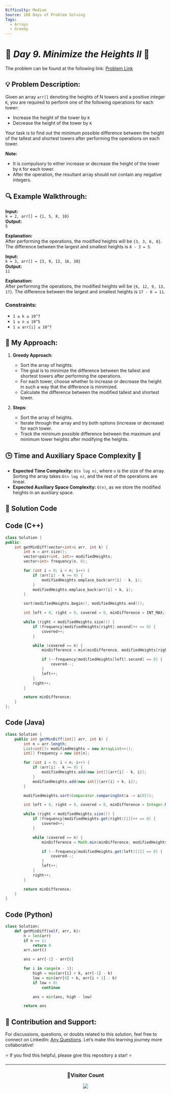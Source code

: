 ```yaml
---
Difficulty: Medium
Source: 160 Days of Problem Solving
Tags:
  - Arrays
  - Greedy
---
```


# 🚀 _Day 9. Minimize the Heights II_ 🧠

The problem can be found at the following link: [Problem Link](https://www.geeksforgeeks.org/batch/gfg-160-problems/track/arrays-gfg-160/problem/minimize-the-heights3351)

## 💡 **Problem Description:**

Given an array `arr[]` denoting the heights of N towers and a positive integer `K`, you are required to perform one of the following operations for each tower:

- Increase the height of the tower by `K`
- Decrease the height of the tower by `K`

Your task is to find out the minimum possible difference between the height of the tallest and shortest towers after performing the operations on each tower.

**Note:**

- It is compulsory to either increase or decrease the height of the tower by `K` for each tower.
- After the operation, the resultant array should not contain any negative integers.

## 🔍 **Example Walkthrough:**

**Input:**  
`k = 2, arr[] = {1, 5, 8, 10}`  
**Output:**  
`5`

**Explanation:**  
After performing the operations, the modified heights will be `{3, 3, 6, 8}`. The difference between the largest and smallest heights is `8 - 3 = 5`.

**Input:**  
`k = 3, arr[] = {3, 9, 12, 16, 20}`  
**Output:**  
`11`

**Explanation:**  
After performing the operations, the modified heights will be `{6, 12, 9, 13, 17}`. The difference between the largest and smallest heights is `17 - 6 = 11`.

### Constraints:

- `1 ≤ k ≤ 10^7`
- `1 ≤ n ≤ 10^5`
- `1 ≤ arr[i] ≤ 10^7`

## 🎯 **My Approach:**

1. **Greedy Approach**:

   - Sort the array of heights.
   - The goal is to minimize the difference between the tallest and shortest towers after performing the operations.
   - For each tower, choose whether to increase or decrease the height in such a way that the difference is minimized.
   - Calculate the difference between the modified tallest and shortest tower.

2. **Steps**:
   - Sort the array of heights.
   - Iterate through the array and try both options (increase or decrease) for each tower.
   - Track the minimum possible difference between the maximum and minimum tower heights after modifying the heights.

## 🕒 **Time and Auxiliary Space Complexity** 📝

- **Expected Time Complexity:** `O(n log n)`, where `n` is the size of the array. Sorting the array takes `O(n log n)`, and the rest of the operations are linear.
- **Expected Auxiliary Space Complexity:** `O(n)`, as we store the modified heights in an auxiliary space.

## 📝 **Solution Code**

## Code (C++)

```cpp
class Solution {
public:
    int getMinDiff(vector<int>& arr, int k) {
        int n = arr.size();
        vector<pair<int, int>> modifiedHeights;
        vector<int> frequency(n, 0);

        for (int i = 0; i < n; i++) {
            if (arr[i] - k >= 0) {
                modifiedHeights.emplace_back(arr[i] - k, i);
            }
            modifiedHeights.emplace_back(arr[i] + k, i);
        }

        sort(modifiedHeights.begin(), modifiedHeights.end());

        int left = 0, right = 0, covered = 0, minDifference = INT_MAX;

        while (right < modifiedHeights.size()) {
            if (frequency[modifiedHeights[right].second]++ == 0) {
                covered++;
            }

            while (covered == n) {
                minDifference = min(minDifference, modifiedHeights[right].first - modifiedHeights[left].first);

                if (--frequency[modifiedHeights[left].second] == 0) {
                    covered--;
                }
                left++;
            }
            right++;
        }

        return minDifference;
    }
};
```

## Code (Java)

```java
class Solution {
    public int getMinDiff(int[] arr, int k) {
        int n = arr.length;
        List<int[]> modifiedHeights = new ArrayList<>();
        int[] frequency = new int[n];

        for (int i = 0; i < n; i++) {
            if (arr[i] - k >= 0) {
                modifiedHeights.add(new int[]{arr[i] - k, i});
            }
            modifiedHeights.add(new int[]{arr[i] + k, i});
        }

        modifiedHeights.sort(Comparator.comparingInt(a -> a[0]));

        int left = 0, right = 0, covered = 0, minDifference = Integer.MAX_VALUE;

        while (right < modifiedHeights.size()) {
            if (frequency[modifiedHeights.get(right)[1]]++ == 0) {
                covered++;
            }

            while (covered == n) {
                minDifference = Math.min(minDifference, modifiedHeights.get(right)[0] - modifiedHeights.get(left)[0]);

                if (--frequency[modifiedHeights.get(left)[1]] == 0) {
                    covered--;
                }
                left++;
            }
            right++;
        }

        return minDifference;
    }
}
```

## Code (Python)

```python
class Solution:
    def getMinDiff(self, arr, k):
        n = len(arr)
        if n == 1:
            return 0
        arr.sort()

        ans = arr[-1] - arr[0]

        for i in range(n - 1):
            high = max(arr[i] + k, arr[-1] - k)
            low = min(arr[0] + k, arr[i + 1] - k)
            if low < 0:
                continue

            ans = min(ans, high - low)

        return ans
```

## 🎯 **Contribution and Support:**

For discussions, questions, or doubts related to this solution, feel free to connect on LinkedIn: [Any Questions](https://www.linkedin.com/in/patel-hetkumar-sandipbhai-8b110525a/). Let’s make this learning journey more collaborative!

⭐ If you find this helpful, please give this repository a star! ⭐

---

<div align="center">
  <h3><b>📍Visitor Count</b></h3>
</div>

<p align="center">
  <img src="https://visitor-badge.laobi.icu/badge?page_id=Hunterdii.GeeksforGeeks-POTD" />
</p>
